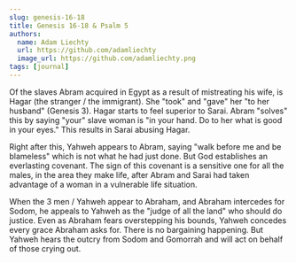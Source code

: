 ```yaml
---
slug: genesis-16-18
title: Genesis 16-18 & Psalm 5
authors:
  name: Adam Liechty
  url: https://github.com/adamliechty
  image_url: https://github.com/adamliechty.png
tags: [journal]
---
```


Of the slaves Abram acquired in Egypt as a result of mistreating his wife, is
Hagar (the stranger / the immigrant). She "took" and "gave" her "to her husband"
(Genesis 3). Hagar starts to feel superior to Sarai. Abram "solves" this by saying
"your" slave woman is "in your hand. Do to her what is good in your eyes." This
results in Sarai abusing Hagar.

Right after this, Yahweh appears to Abram, saying "walk before me and be blameless"
which is not what he had just done. But God establishes an everlasting covenant.
The sign of this covenant is a sensitive one for all the males, in the area they
make life, after Abram and Sarai had taken advantage of a woman in a vulnerable life
situation.

When the 3 men / Yahweh appear to Abraham, and Abraham intercedes for Sodom, he appeals
to Yahweh as the "judge of all the land" who should do justice. Even as Abraham fears
overstepping his bounds, Yahweh concedes every grace Abraham asks for. There is no
bargaining happening. But Yahweh hears the outcry from Sodom and Gomorrah and will
act on behalf of those crying out.
